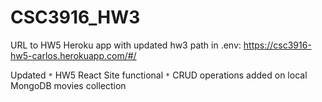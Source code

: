 # CSC3916_HW3


URL to HW5 Heroku app with updated hw3 path in .env: https://csc3916-hw5-carlos.herokuapp.com/#/

Updated `*` HW5 React Site functional                                   `*`
            CRUD operations added on local MongoDB movies collection
         
